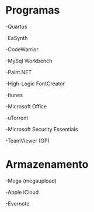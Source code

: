 Programas
=========
-Quartus

-EaSynth

-CodeWarrior

-MySql Workbench

-Paint.NET

-High-Logic FontCreator

-Itunes

-Microsoft Office

-uTorrent

-Microsoft Security Essentials

-TeamViewer (OP)

Armazenamento
=========

-Mega (megaupload)

-Apple iCloud

-Evernote

